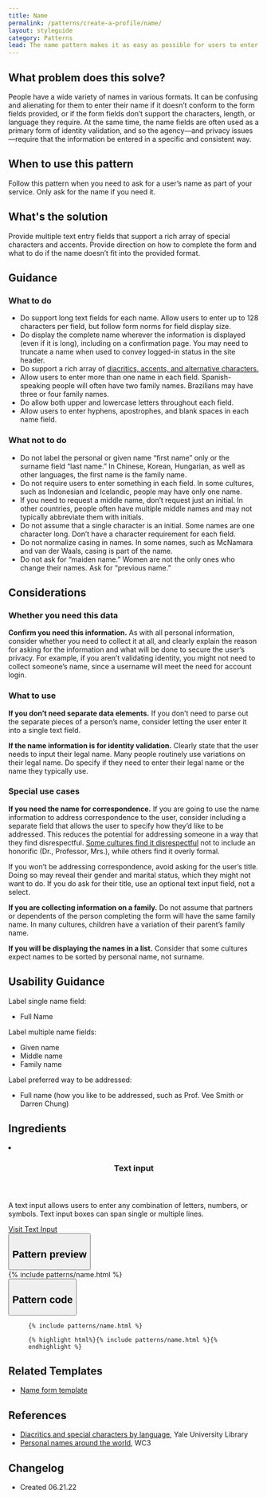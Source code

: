 ```yaml
---
title: Name
permalink: /patterns/create-a-profile/name/
layout: styleguide
category: Patterns
lead: The name pattern makes it as easy as possible for users to enter their name in the format required to validate their identity and to allow the collection of name elements in the most effective and least intrusive manner possible.
---
```


## What problem does this solve?
People have a wide variety of names in various formats. It can be confusing and alienating for them to enter their name if it doesn’t conform to the form fields provided, or if the form fields don’t support the characters, length, or language they require. At the same time, the name fields are often used as a primary form of identity validation, and so the agency&#8212;and privacy issues&#8212;require that the information be entered in a specific and consistent way. 

## When to use this pattern 
Follow this pattern when you need to ask for a user’s name as part of your service. Only ask for the name if you need it. 

## What's the solution
Provide multiple text entry fields that support a rich array of special characters and accents. Provide direction on how to complete the form and what to do if the name doesn’t fit into the provided format.


## Guidance

<div class="grid-row grid-gap-3">
  <div class="tablet:grid-col-5">
    <div class="do-dont">
      <div class="do-dont__do">
      <h3 class="do-dont__heading">What to do</h3>
        <div class="do-dont__content">
          <ul>
            <li>Do support long text fields for each name. Allow users to enter up to 128 characters per field, but follow form norms for field display size.</li>
            <li>Do display the complete name wherever the information is displayed (even if it is long), including on a confirmation page. You may need to truncate a name when used to convey logged-in status in the site header.</li>
            <li>Do support a rich array of <a href="https://web.library.yale.edu/cataloging/music/diacrit">diacritics, accents, and alternative characters.</a></li>
            <li>Allow users to enter more than one name in each field. Spanish-speaking people will often have two family names. Brazilians may have three or four family names.</li>
            <li>Do allow both upper and lowercase letters throughout each field.</li>
            <li>Allow users to enter hyphens, apostrophes, and blank spaces in each name field.</li>
          </ul> 
        </div>
      </div>
    </div>
  </div>
  <div class="tablet:grid-col-5">
    <div class="do-dont__dont">
    <h3 class="do-dont__heading">What not to do</h3>
      <div class="do-dont__content">
          <ul>
            <li>Do not label the personal or given name “first name” only or the surname field “last name.” In Chinese, Korean, Hungarian, as well as other languages, the first name is the family name.</li>
            <li>Do not require users to enter something in each field. In some cultures, such as Indonesian and Icelandic, people may have only one name.</li>
            <li>If you need to request a middle name, don’t request just an initial. In other countries, people often have multiple middle names and may not typically abbreviate them with initials.</li>
            <li>Do not assume that a single character is an initial. Some names are one character long. Don’t have a character requirement for each field.</li>
            <li>Do not normalize casing in names. In some names, such as McNamara and van der Waals, casing is part of the name.</li>
            <li>Do not ask for “maiden name.” Women are not the only ones who change their names. Ask for “previous name.”</li>
          </ul>
      </div>
    </div>
  </div>
</div>

## Considerations
### Whether you need this data
<b>Confirm you need this information.</b> As with all personal information, consider whether you need to collect it at all, and clearly explain the reason for asking for the information and what will be done to secure the user’s privacy. For example, if you aren’t validating identity, you might not need to collect someone’s name, since a username will meet the need for account login.

### What to use 
<b>If you don’t need separate data elements.</b> If you don’t need to parse out the separate pieces of a person’s name, consider letting the user enter it into a single text field.

<b>If the name information is for identity validation.</b> Clearly state that the user needs to input their legal name. Many people routinely use variations on their legal name. Do specify if they need to enter their legal name or the name they typically use.

### Special use cases
<b>If you need the name for correspondence.</b> If you are going to use the name information to address correspondence to the user, consider including a separate field that allows the user to specify how they’d like to be addressed. This reduces the potential for addressing someone in a way that they find disrespectful. <a href="https://www.w3.org/International/questions/qa-personal-names">Some cultures find it disrespectful</a> not to include an honorific (Dr., Professor, Mrs.), while others find it overly formal. 

If you won’t be addressing correspondence, avoid asking for the user’s title. Doing so may reveal their gender and marital status, which they might not want to do. If you do ask for their title, use an optional text input field, not a select.

<b>If you are collecting information on a family.</b> Do not assume that partners or dependents of the person completing the form will have the same family name. In many cultures, children have a variation of their parent’s family name.

<b>If you will be displaying the names in a list.</b> Consider that some cultures expect names to be sorted by personal name, not surname.

## Usability Guidance

Label single name field:
- Full Name

Label multiple name fields: 
- Given name
- Middle name
- Family name

Label preferred way to be addressed:
- Full name (how you like to be addressed, such as Prof. Vee Smith or Darren Chung)

## Ingredients

<div class="usa-card-group flex-row margin-top-2">
  <li
  class="usa-card site-component-card grid-col-4 tablet:grid-col-4 margin-bottom-2"
  role="region"
  aria-atomic="true"
  aria-label="Visit Toggle"
  data-meta="Visit Toggle">
    <div class="usa-card__container">
      <header class="usa-card__header">
        <h3 class="usa-card__heading font-lang-lg">Text input</h3>
      </header>
      <div class="usa-card__body font-lang-sm">
        <p>A text input allows users to enter any combination of letters, numbers, or symbols. Text input boxes can span single or multiple lines.</p>
        <a href="/components/text-input/">Visit Text Input</a>
      </div>
    </div>
  </li>
</div>

<div class="usa-accordion usa-accordion--bordered site-accordion-code site-component-preview">
  <button class="usa-accordion__button" aria-controls="accordion-preview" aria-expanded="true"><h2 id="pattern-preview">Pattern preview</h2></button>
  <div id="accordion-preview" class="usa-accordion__content">
    {% include patterns/name.html %}
  </div>
</div>
<div class="usa-accordion usa-accordion--bordered site-accordion-code site-component-preview">
  <button class="usa-accordion__button" aria-controls="accordion-code" aria-expanded="false"><h2 id="pattern-code">Pattern code</h2></button>
  <div id="accordion-code" class="usa-accordion__content highlight-code">
    <div class="usa-sr-only">
      <figure class="highlight"><pre><code class="language-html" data-lang="html">{% include patterns/name.html %}</code></pre></figure>
    </div>
    <figure class="highlight"><pre><code class="language-html" data-lang="html">{% highlight html%}{% include patterns/name.html %}{% endhighlight %}</code></pre></figure>
  </div>
</div>

## Related Templates
- <a href="https://designsystem.digital.gov/templates/form-templates/name-form/">Name form template</a>

## References
- <a href="https://web.library.yale.edu/cataloging/music/diacrit">Diacritics and special characters by language</a>, Yale University Library
- <a href="https://www.w3.org/International/questions/qa-personal-names">Personal names around the world</a>, WC3

## Changelog
- Created 06.21.22